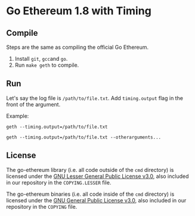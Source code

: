 # Go Ethereum 1.8 with Timing

## Compile
Steps are the same as compiling the official Go Ethereum.

1. Install `git`, `gcc`and `go`.
2. Run `make geth` to compile.

## Run

Let's say the log file is `/path/to/file.txt`. Add `timing.output` flag in the front of the argument.

Example:

```shell
geth --timing.output=/path/to/file.txt
```

```shell
geth --timing.output=/path/to/file.txt --otherarguments...
```

## License

The go-ethereum library (i.e. all code outside of the `cmd` directory) is licensed under the
[GNU Lesser General Public License v3.0](https://www.gnu.org/licenses/lgpl-3.0.en.html), also
included in our repository in the `COPYING.LESSER` file.

The go-ethereum binaries (i.e. all code inside of the `cmd` directory) is licensed under the
[GNU General Public License v3.0](https://www.gnu.org/licenses/gpl-3.0.en.html), also included
in our repository in the `COPYING` file.
